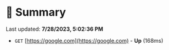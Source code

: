 # 📖 Summary
Last updated: **7/28/2023, 5:02:36 PM**

- `GET` [https://google.com](https://google.com) - **Up** (168ms)
